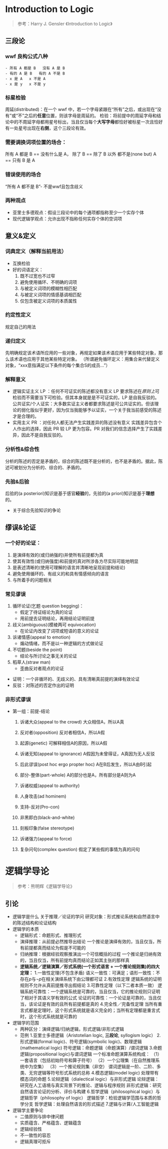 # Introduction to Logic
> 参考：Harry J. Gensler 《Introduction to Logic》

## 三段论
### wwf 良构公式八种
    - 所有 A 都是 B   没有 A 是 B
    - 有的 A 是 B   有的 A 不是 B
    - x 是 A   x 不是 A
    - x 是 y   x 不是 y
### 标星检验
周延(distributed)：在一个 wwf 中，若一个字母紧跟在“所有”之后，或出现在“没有”或“不”之后的**任意**位置，则该字母是周延的。
检验：将前提中的周延字母和结论中的不周延字母都用星号标出，当且仅当每个**大写字母**都恰好被标星一次且恰好有一处星号出现在**右侧**，这个三段论有效。
### 需要调换词项位置的场合：
所有 A 都是 B  ==  没有什么是 A， 除了 B  ==  除了 B 以外 都不是(none but) A  ==  只有 B 是 A
### 错误使用的场合
“所有 A 都不是 B”- 不是wwf且包含歧义
### 两种观点
- 亚里士多德观点：假设三段论中的每个通项都指称至少一个实存个体
- 现代逻辑学观点：允许出现不指称任何实存个体的空词项

## 意义&定义
### 词典定义（解释当前用法）
  - 互换检验
  - 好的词语定义：
    1. 既不过宽也不过窄
    2. 避免使用循环、不明确的词项
    3. 与被定义词项的模糊性相匹配
    4. 与被定义词项的情感基调相匹配
    5. 仅包含被定义词项的本质属性
### 约定性定义
规定自己的用法
### 递归定义
先明确规定该术语所应用的一些对象，再规定如果该术语应用于某些特定对象，那么该术语也应用于其他某些特定对象。
（所谓避免循环定义：用集合来代替定义对象，“xxx意指满足以下条件的每个集合S的成员...”）
### 解释意义
  - 逻辑实证主义 LP ：任何不可证实的陈述都没有意义
LP 要求陈述在*原则上*可检验而不需要当下可检验。但其本身就是是不可证实的，LP 是自我反驳的。
公共证实/个人证实：大多数实证主义者都要求陈述是可公共证实的。但该理论的弱化版似乎更好，因为仅当我能够予以证实，一个关于我当前感受的陈述才是合理的。
  - 实用主义 PR ：对任何人都无法产生实践差异的陈述没有意义
实践差异包含个人作出的选择，因此 PR 较 LP 更为包容。PR 对我们的信念选择产生了实践差异，因此不是自我反驳的。
### 分析性&综合性
分析的陈述的否定是矛盾的，综合的陈述既不是分析的，也不是矛盾的。据此，陈述可被划分为分析的、综合的、矛盾的。
### 先验&后验
后验的(a posteriori)知识是基于感官**经验**的，先验的(a priori)知识是基于**理想**的。
  - 关于综合先验知识的争论

## 缪误&论证
### 一个好的论证：
  1. 是演绎有效的(或归纳强的)并使所有前提都为真
  2. 使其有效性(或归纳强度)和前提的真对所涉各方尽实际可能地明显
  3. 是表述清晰的(使用可理解的语言并清晰地呈现前提和结论)
  4. 避免使用循环的、有歧义的和具有情感倾向的语言
  5. 与所着手的问题相关
### 常见谬误
  1. 循环论证(乞题 question begging)：
     - 假定了待证结论为真的论证
     - 用前提去证明结论，再用结论证明前提
  2. 歧义(ambiguous)(模棱两可 equivocation)
     - 在论证内改变了词项或短语的意义的论证
  3. 诉诸情感(appeal to emotion)
     - 煽动情绪，而不是以一种逻辑的方式做论证
  4. 不切题(beside the point)
     - 结论与所讨论之事无关的论证
  5. 稻草人(straw man) 
     - 歪曲反对者观点的论证
- 证明：一个非循环的、无歧义的、具有清晰真前提的演绎有效论证
- 反驳：对陈述的否定作出的证明
### 非形式谬误 
- 第一组：前提-结论  
  1. 诉诸大众(appeal to the crowd)
大众相信A，所以A真
  2. 反对者(opposition)
反对者相信A，所以A假
  3. 起源(genetic)
可解释相信A的原因，所以A假
  4. 诉诸无知(appeal to ignorance)
A假因为未曾得证，A真因为无人反驳
  5. 后此谬误(post hoc ergo propter hoc)
A在B后发生，所以A由B引起
  6. 部分-整体(part-whole)
A的部分也是A，所有部分是A则为A
  7. 诉诸权威(appeal to authority)

  8. 人身攻击(ad hominem)

  9.  支持-反对(Pro-con)

  10. 非黑即白(black-and-white)

  11. 刻板印象(false stereotype)

  12. 诉诸强力(appeal to force)
  13. 复杂问句(complex question)
假定了某些假的事情为真的问句
# 逻辑学导论
> 参考：熊明辉《逻辑学导论》

## 引论
- 逻辑学是什么
    关于推理／论证的学问
    研究对象：形式推论系统和自然语言中的陈述结构和论证结构
- 逻辑学的本质
    - 逻辑形式：命题形式、推理形式
    - 演绎推理：从前提必然推导出结论
        一个推论是演绎有效的，当且仅当，所有前提都真而结论为假是不可能的
    - 归纳推理：根据经验观察推演出一个可信概括的过程
        一个推论是归纳有效的，当且仅当，所有前提均真而结论正如其主张的那样真
    - **逻辑系统／逻辑演算／形式系统(一个形式语言 + 一个推论规则集)的四大定理：**
        1.一致性定理(不包含矛盾)
        语义一致性：可满足；语形一致性：不存在$p$与$\neg p$在相关演绎系统下由公理都可证
        2.有效性定理
        逻辑系统的证明规则不允许从真前提推寻出假结论
        3.可靠性定理（以下二者本质一致）
        逻辑系統可靠性：一个逻辑系统是可靠的，当且仅当，它的推论规则只证明了相对于其语义学有效的公式
        论证的可靠性：一个论证是可靠的，当且仅当，该论证是有效的且所有前提都是真的
        4.完全性／完备性定理
        当所有重言式都是定理时，这个形式系统就是语义完全的；当所有定理都是重言式时，这个形式系统就是可靠的
- 逻辑学的范围
    - 两种区分：演绎逻辑/归纳逻辑，形式逻辑/非形式逻辑
    - 范例
        1.亚里士多德逻辑（Aristotelian logic, **三段论**, syllogism logic）
        2.形式逻辑(formal logic)、符号逻辑(symbolic logic)、数理逻辑(mathematical logic)
        符号逻辑：命题逻辑（命题演算）/谓词逻辑
        3.命题逻辑(propositional logic)与谓词逻辑
        一个标准命题演算系统构成：
        （1）一套语言（包括初始符号和算子符号）
        （2）一个公理集（在自然推理系统中为空集）
        （3）一个推论规则集（非空）
        谓词逻辑是一阶、二阶、多类、无穷逻辑等符号形式系统的总称
        4.模态逻辑(model logic)
        处理带有模态词的命题
        5.论辩逻辑（dialectical logic）与非形式逻辑
        论辩逻辑：研究在人工语境与真实背景下的推论、逻辑与程序规则
        非形式逻辑：研究自然语言论证的分析、评价与构建
        6.哲学逻辑（philosophical logic）与逻辑哲学（philosophy of logic）
        逻辑哲学：检验逻辑学范围与本质的哲学分支
        哲学逻辑：处理自然语言的形式描述
        7.逻辑与计算/人工智能逻辑
- 逻辑学主要争论
    - 二值原则与排中律问题
    - 实质蕴含、严格蕴含、逻辑蕴含
    - 逻辑经验性
    - 不一致性的容忍
    - 逻辑真理可拒斥








